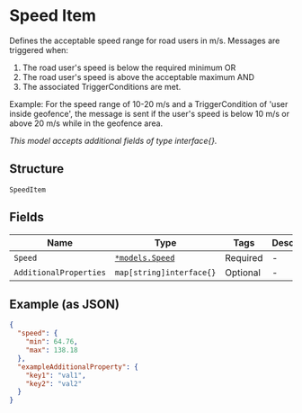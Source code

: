 
# Speed Item

Defines the acceptable speed range for road users in m/s. Messages are triggered when:
1. The road user's speed is below the required minimum OR
2. The road user's speed is above the acceptable maximum AND
3. The associated TriggerConditions are met.

Example: For the speed range of 10-20 m/s and a TriggerCondition of 'user inside geofence', the message is sent if the user's speed is below 10 m/s or above 20 m/s while in the geofence area.

*This model accepts additional fields of type interface{}.*

## Structure

`SpeedItem`

## Fields

| Name | Type | Tags | Description |
|  --- | --- | --- | --- |
| `Speed` | [`*models.Speed`](../../doc/models/speed.md) | Required | - |
| `AdditionalProperties` | `map[string]interface{}` | Optional | - |

## Example (as JSON)

```json
{
  "speed": {
    "min": 64.76,
    "max": 138.18
  },
  "exampleAdditionalProperty": {
    "key1": "val1",
    "key2": "val2"
  }
}
```


